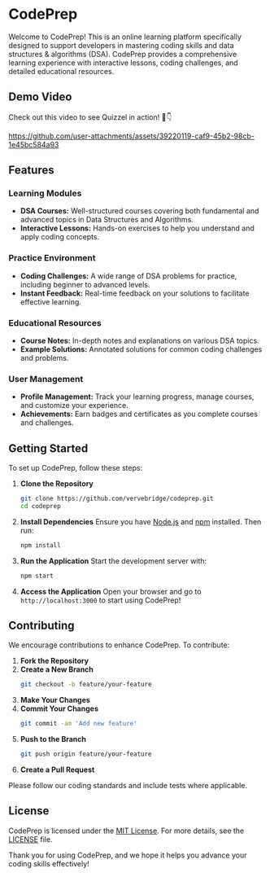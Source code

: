 

# CodePrep

Welcome to CodePrep! This is an online learning platform specifically designed to support developers in mastering coding skills and data structures & algorithms (DSA). CodePrep provides a comprehensive learning experience with interactive lessons, coding challenges, and detailed educational resources.

## Demo Video

Check out this video to see Quizzel in action! 🎥👇


https://github.com/user-attachments/assets/39220119-caf9-45b2-98cb-1e45bc584a93


## Features

### Learning Modules
- **DSA Courses:** Well-structured courses covering both fundamental and advanced topics in Data Structures and Algorithms.
- **Interactive Lessons:** Hands-on exercises to help you understand and apply coding concepts.

### Practice Environment
- **Coding Challenges:** A wide range of DSA problems for practice, including beginner to advanced levels.
- **Instant Feedback:** Real-time feedback on your solutions to facilitate effective learning.

### Educational Resources
- **Course Notes:** In-depth notes and explanations on various DSA topics.
- **Example Solutions:** Annotated solutions for common coding challenges and problems.

### User Management
- **Profile Management:** Track your learning progress, manage courses, and customize your experience.
- **Achievements:** Earn badges and certificates as you complete courses and challenges.

## Getting Started

To set up CodePrep, follow these steps:

1. **Clone the Repository**
   ```bash
   git clone https://github.com/vervebridge/codeprep.git
   cd codeprep
   ```

2. **Install Dependencies**
   Ensure you have [Node.js](https://nodejs.org/) and [npm](https://www.npmjs.com/) installed. Then run:
   ```bash
   npm install
   ```

3. **Run the Application**
   Start the development server with:
   ```bash
   npm start
   ```

4. **Access the Application**
   Open your browser and go to `http://localhost:3000` to start using CodePrep!

## Contributing

We encourage contributions to enhance CodePrep. To contribute:

1. **Fork the Repository**
2. **Create a New Branch**
   ```bash
   git checkout -b feature/your-feature
   ```
3. **Make Your Changes**
4. **Commit Your Changes**
   ```bash
   git commit -am 'Add new feature'
   ```
5. **Push to the Branch**
   ```bash
   git push origin feature/your-feature
   ```
6. **Create a Pull Request**

Please follow our coding standards and include tests where applicable.

## License

CodePrep is licensed under the [MIT License](LICENSE). For more details, see the [LICENSE](LICENSE) file.



Thank you for using CodePrep, and we hope it helps you advance your coding skills effectively!

